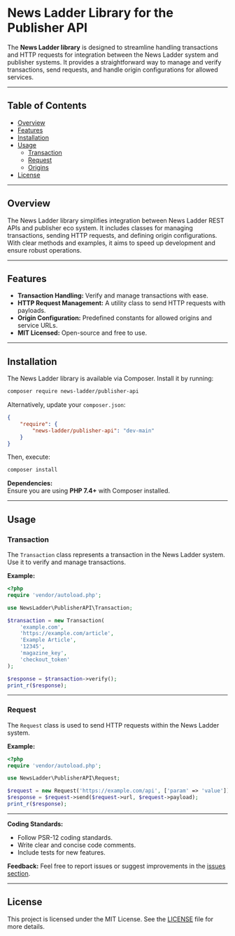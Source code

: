 
# News Ladder Library for the Publisher API

The **News Ladder library** is designed to streamline handling transactions and HTTP requests for 
integration between the News Ladder system and publisher systems. 
It provides a straightforward way to manage and verify transactions, send requests, and handle origin configurations for allowed services.

---

## Table of Contents

- [Overview](#overview)
- [Features](#features)
- [Installation](#installation)
- [Usage](#usage)
  - [Transaction](#transaction)
  - [Request](#request)
  - [Origins](#origins)
- [License](#license)

---

## Overview

The News Ladder library simplifies integration between News Ladder REST APIs and publisher eco system. 
It includes classes for managing transactions, sending HTTP requests, and defining origin configurations. 
With clear methods and examples, it aims to speed up development and ensure robust operations.

---

## Features

- **Transaction Handling:** Verify and manage transactions with ease.
- **HTTP Request Management:** A utility class to send HTTP requests with payloads.
- **Origin Configuration:** Predefined constants for allowed origins and service URLs.
- **MIT Licensed:** Open-source and free to use.

---

## Installation

The News Ladder library is available via Composer. Install it by running:

```bash
composer require news-ladder/publisher-api
```

Alternatively, update your `composer.json`:

```json
{
    "require": {
        "news-ladder/publisher-api": "dev-main"
    }
}
```

Then, execute:

```bash
composer install
```

**Dependencies:**  
Ensure you are using **PHP 7.4+** with Composer installed.

---

## Usage

### Transaction

The `Transaction` class represents a transaction in the News Ladder system. Use it to verify and manage transactions.

**Example:**

```php
<?php
require 'vendor/autoload.php';

use NewsLadder\PublisherAPI\Transaction;

$transaction = new Transaction(
    'example.com',
    'https://example.com/article',
    'Example Article',
    '12345',
    'magazine_key',
    'checkout_token'
);

$response = $transaction->verify();
print_r($response);
```

---

### Request

The `Request` class is used to send HTTP requests within the News Ladder system.

**Example:**

```php
<?php
require 'vendor/autoload.php';

use NewsLadder\PublisherAPI\Request;

$request = new Request('https://example.com/api', ['param' => 'value']);
$response = $request->send($request->url, $request->payload);
print_r($response);
```

---

**Coding Standards:**
- Follow PSR-12 coding standards.
- Write clear and concise code comments.
- Include tests for new features.

**Feedback:**
Feel free to report issues or suggest improvements in the [issues section](#).

---

## License

This project is licensed under the MIT License. See the [LICENSE](LICENSE.md) file for more details.
